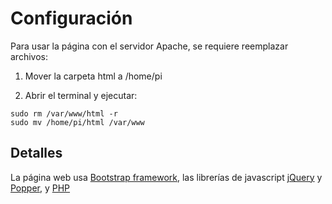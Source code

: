 # Configuración

Para usar la página con el servidor Apache, se requiere reemplazar archivos:

1. Mover la carpeta html a /home/pi

2. Abrir el terminal y ejecutar:
```
sudo rm /var/www/html -r
sudo mv /home/pi/html /var/www
```
## Detalles

La página web usa [Bootstrap framework](https://getbootstrap.com/), las librerías de javascript [jQuery](https://jquery.com/) y [Popper](https://popper.js.org/), y [PHP](http://www.php.net/)
